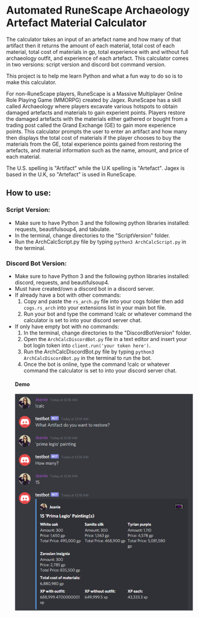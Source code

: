 # Automated RuneScape Archaeology Artefact Material Calculator

The calculator takes an input of an artefact name and how many of that artifact then it returns the amount of each material, total cost of each material, total cost of materials in gp, total experience with and without full archaeology outfit, and experience of each artefact. This calculator comes in two versions: script version and discord bot command version.

This project is to help me learn Python and what a fun way to do so is to make this calculator.

For non-RuneScape players, RuneScape is a Massive Multiplayer Online Role Playing Game (MMORPG) created by Jagex. RuneScape has a skill called Archaeology where players excavate various hotspots to obtain damaged artefacts and materials to gain experient points. Players restore the damaged artefacts with the materials either gathered or bought from a trading post called the Grand Exchange (GE) to gain more experience points. This calculator prompts the user to enter an artifact and how many then displays the total cost of materials if the player chooses to buy the materials from the GE, total experience points gained from restoring the artefacts, and material information such as the name, amount, and price of each material. 

The U.S. spelling is "Artifact" while the U.K spelling is "Artefact". Jagex is based in the U.K, so "Artefact" is used in RuneScape.

## How to use:
### Script Version:
- Make sure to have Python 3 and the following python libraries installed: requests, beautifulsoup4, and tabulate.
- In the terminal, change directories to the "ScriptVersion" folder.
- Run the ArchCalcScript.py file by typing `python3 ArchCalcScript.py` in the terminal. 

### Discord Bot Version:
- Make sure to have Python 3 and the following python libraries installed: discord, requests, and beautifulsoup4.
- Must have created/own a discord bot in a discord server.
- If already have a bot with other commands:
  1. Copy and paste the `rs_arch.py` file into your cogs folder then add `cogs.rs_arch` into your extensions list in your main bot file.
  2. Run your bot and type the command !calc or whatever command the calculator is set to into your discord server chat.
- If only have empty bot with no commands:
  1. In the terminal, change directories to the "DiscordBotVersion" folder.
  2. Open the `ArchCalcDiscordBot.py` file in a text editor and insert your bot login token into `client.run('your token here')`.
  3. Run the ArchCalcDiscordBot.py file by typing `python3 ArchCalcDiscordBot.py` in the terminal to run the bot.
  4. Once the bot is online, type the command !calc or whatever command the calculator is set to into your discord server chat.
  #### Demo 
  ![demo](https://github.com/jechea14/AutomatedRSArchaeologyArtefactMaterialCalculator/blob/master/DiscordBotVersion/demo.png?raw=true)
